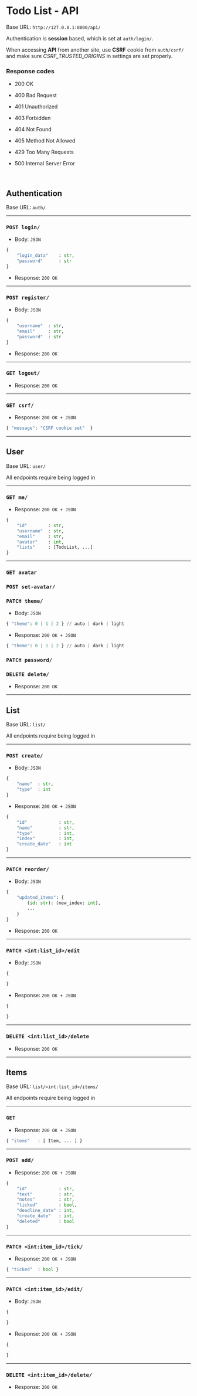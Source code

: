 # Todo List - API

Base URL: `http://127.0.0.1:8000/api/`

Authentication is **session** based, which is set at `auth/login/`.

When accessing **API** from another site, use **CSRF** cookie from `auth/csrf/` and make sure *CSRF_TRUSTED_ORIGINS* in settings are set properly.

### Response codes
- 200 OK

- 400 Bad Request

- 401 Unauthorized

- 403 Forbidden

- 404 Not Found

- 405 Method Not Allowed

- 429 Too Many Requests

- 500 Internal Server Error

<br/>

## Authentication 

Base URL: `auth/`

---
### `POST login/`
- Body: `JSON`
```py
{
    "login_data"    : str,
    "password"      : str
}
```
- Response: `200 OK`
---

### `POST register/`
- Body: `JSON`
```py
{
    "username"  : str,
    "email"     : str,
    "password"  : str
}
```
- Response: `200 OK`
---

### `GET logout/` 
- Response: `200 OK`
---

### `GET csrf/`
- Response: `200 OK + JSON`
```py
{ "message": "CSRF cookie set"  }
```
---


## User

Base URL: `user/`

All endpoints require being logged in

---
### `GET me/`
- Response: `200 OK + JSON`
```py
{
    "id"        : str,
    "username"  : str,
    "email"     : str,
    "avatar"    : int,
    "lists"     : [TodoList, ...]
}
```
---

### `GET avatar`

### `POST set-avatar/`

### `PATCH theme/`
- Body: `JSON`
```py
{ "theme": 0 | 1 | 2 } // auto | dark | light
```
- Response: `200 OK + JSON`
```py
{ "theme": 0 | 1 | 2 } // auto | dark | light
```

### `PATCH password/`

### `DELETE delete/`
- Response: `200 OK`
---


## List

Base URL: `list/`

All endpoints require being logged in

---
### `POST create/`
- Body: `JSON`
```py
{
    "name"  : str,
    "type"  : int
}
```
- Response: `200 OK + JSON`
```py
{
    "id"            : str,
    "name"          : str,
    "type"          : int,
    "index"         : int,
    "create_date"   : int
}
```
---

### `PATCH reorder/`
- Body: `JSON`
```py
{
    "updated_items": {
        (id: str): (new_index: int),
        ...
    }
}
```
- Response: `200 OK`
---

### `PATCH <int:list_id>/edit`
- Body: `JSON`
```py
{

}
```
- Response: `200 OK + JSON`
```py
{
    
}
```
---

### `DELETE <int:list_id>/delete`
- Response: `200 OK`
---


## Items

Base URL: `list/<int:list_id>/items/`

All endpoints require being logged in

---
### `GET`
- Response: `200 OK + JSON`
```py
{ "items"   : [ Item, ... ] }
```
---

### `POST add/`
- Response: `200 OK + JSON`
```py
{
    "id"            : str,
    "text"          : str,
    "notes"         : str,
    "ticked"        : bool,
    "deadline_date" : int,
    "create_date"   : int,
    "deleted"       : bool
}
```
---

### `PATCH <int:item_id>/tick/`
- Response: `200 OK + JSON`
```py
{ "ticked"  : bool }
```
---

### `PATCH <int:item_id>/edit/`
- Body: `JSON`
```py
{

}
```
- Response: `200 OK + JSON`
```py
{

}
```
---

### `DELETE <int:item_id>/delete/`
- Response: `200 OK`

